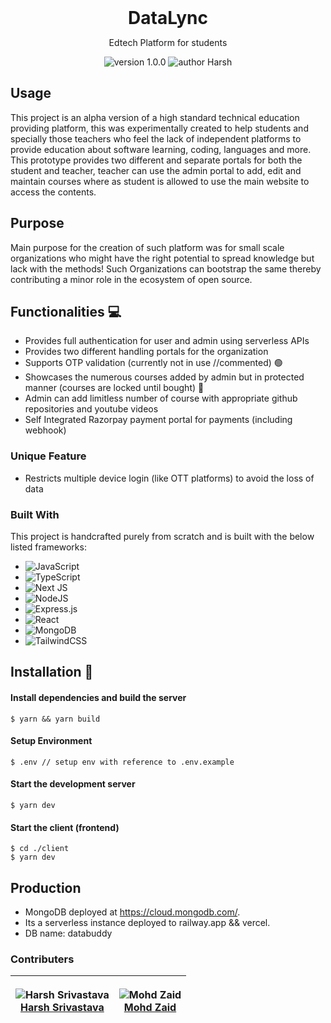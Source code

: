 <div align="center">
<h1 style="margin: 0">DataLync</h1>
</div>

<p align="center">
Edtech Platform for students
</p>

<p align="center">
    <img src="https://img.shields.io/badge/version-1.0.0-yellowgreen" alt="version 1.0.0"/>
    <img src="https://img.shields.io/badge/author-Harsh-blue" alt="author Harsh"/>
</p>

## Usage 

This project is an alpha version of a high standard technical education providing platform, this was experimentally created to help students and specially those teachers who feel the lack of independent platforms to provide education about software learning, coding, languages and more.
This prototype provides two different and separate portals for both the student and teacher, teacher can use the admin portal to add, edit and maintain courses where as student is allowed to use the main website to access the contents. 

## Purpose 
Main purpose for the creation of such platform was for small scale organizations who might have the right potential to spread knowledge but lack with the methods!
Such Organizations can bootstrap the same thereby contributing a minor role in the ecosystem of open source.

## Functionalities 💻

- Provides full authentication for user and admin using serverless APIs
- Provides two different handling portals for the organization
- Supports OTP validation (currently not in use //commented) 🟢
- Showcases the numerous courses added by admin but in protected manner (courses are locked until bought) 🔴
- Admin can add limitless number of course with appropriate github repositories and youtube videos
- Self Integrated Razorpay payment portal for payments (including webhook)

### Unique Feature
- Restricts multiple device login (like OTT platforms) to avoid the loss of data 
 
### Built With

This project is handcrafted purely from scratch and is built with the below listed frameworks:

* ![JavaScript](https://img.shields.io/badge/javascript-%23323330.svg?style=for-the-badge&logo=javascript&logoColor=%23F7DF1E)
* ![TypeScript](https://img.shields.io/badge/typescript-%23007ACC.svg?style=for-the-badge&logo=typescript&logoColor=white)
* ![Next JS](https://img.shields.io/badge/Next-black?style=for-the-badge&logo=next.js&logoColor=white)
* ![NodeJS](https://img.shields.io/badge/node.js-6DA55F?style=for-the-badge&logo=node.js&logoColor=white)
* ![Express.js](https://img.shields.io/badge/express.js-%23404d59.svg?style=for-the-badge&logo=express&logoColor=%2361DAFB)
* ![React](https://img.shields.io/badge/react-%2320232a.svg?style=for-the-badge&logo=react&logoColor=%2361DAFB)
* ![MongoDB](https://img.shields.io/badge/MongoDB-%234ea94b.svg?style=for-the-badge&logo=mongodb&logoColor=white)
* ![TailwindCSS](https://img.shields.io/badge/tailwindcss-%2338B2AC.svg?style=for-the-badge&logo=tailwind-css&logoColor=white)
 
## Installation 🔧

#### Install dependencies and build the server

```
$ yarn && yarn build
```

#### Setup Environment

```
$ .env // setup env with reference to .env.example
```

#### Start the development server

```
$ yarn dev
```

#### Start the client (frontend)

```
$ cd ./client
$ yarn dev
```

## Production
* MongoDB deployed at https://cloud.mongodb.com/. 
* Its a serverless instance deployed to railway.app && vercel. 
* DB name: databuddy

### Contributers
| <p align="center">![Harsh Srivastava](https://github.com/Srivastava57Harsh.png?size=128)<br>[Harsh Srivastava](https://github.com/Srivastava57Harsh)</p> | <p align="center">![Mohd Zaid](https://github.com/dev-zaid.png?size=128)<br>[Mohd Zaid](https://github.com/dev-zaid)</p> |
| -------------------------------------------------------------------------------------------------------------------------------- | ------------------------------------------------------------------------------------------------------------------------------------------------------ |
